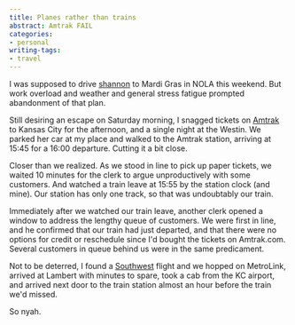 ```yaml
---
title: Planes rather than trains
abstract: Amtrak FAIL
categories:
- personal
writing-tags:
- travel
---
```


I was supposed to drive [shannon][1] to Mardi Gras in NOLA this weekend.  But work overload and weather and general stress fatigue prompted abandonment of that plan.

Still desiring an escape on Saturday morning, I snagged tickets on [Amtrak][2] to Kansas City for the afternoon, and a single night at the Westin.  We parked her car at my place and walked to the Amtrak station, arriving at 15:45 for a 16:00 departure.  Cutting it a bit close.

Closer than we realized.  As we stood in line to pick up paper tickets, we waited 10 minutes for the clerk to argue unproductively with some customers.  And watched a train leave at 15:55 by the station clock (and mine).  Our station has only one track, so that was undoubtably our train.

Immediately after we watched our train leave, another clerk opened a window to address the lengthy queue of customers.  We were first in line, and he confirmed that our train had just departed, and that there were no options for credit or reschedule since I'd bought the tickets on Amtrak.com.  Several customers in queue behind us were in the same predicament.

Not to be deterred, I found a [Southwest][3] flight and we hopped on MetroLink, arrived at Lambert with minutes to spare, took a cab from the KC airport, and arrived next door to the train station almost an hour before the train we'd missed.

So nyah.

   [1]: http://www.shannonethomas.com/
   [2]: http://www.amtrak.com/
   [3]: http://www.southwest.com/
